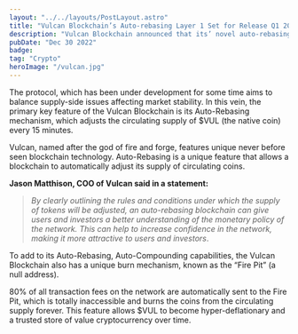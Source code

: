 ```yaml
---
layout: "../../layouts/PostLayout.astro"
title: "Vulcan Blockchain’s Auto-rebasing Layer 1 Set for Release Q1 2023"
description: "Vulcan Blockchain announced that its’ novel auto-rebasing Layer 1 protocol will launch in early 2023."
pubDate: "Dec 30 2022"
badge: 
tag: "Crypto"
heroImage: "/vulcan.jpg"
---
```


The protocol, which has been under development for some time aims to balance supply-side issues affecting market stability. In this vein, the primary key feature of the Vulcan Blockchain is its Auto-Rebasing mechanism, which adjusts the circulating supply of $VUL (the native coin) every 15 minutes. 

Vulcan, named after the god of fire and forge, features unique never before seen blockchain technology. Auto-Rebasing is a unique feature that allows a blockchain to automatically adjust its supply of circulating coins.

**Jason Matthison, COO of Vulcan said in a statement:**

> *By clearly outlining the rules and conditions under which the supply of tokens will be adjusted, an auto-rebasing blockchain can give users and investors a better understanding of the monetary policy of the network. This can help to increase confidence in the network, making it more attractive to users and investors*.

To add to its Auto-Rebasing, Auto-Compounding capabilities, the Vulcan Blockchain also has a unique burn mechanism, known as the “Fire Pit” (a null address).

80% of all transaction fees on the network are automatically sent to the Fire Pit, which is totally inaccessible and burns the coins from the circulating supply forever. This feature allows $VUL to become hyper-deflationary and a trusted store of value cryptocurrency over time.
